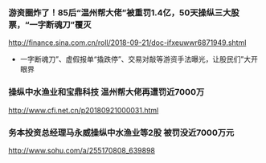 ### 游资圈炸了！85后“温州帮大佬”被重罚1.4亿，50天操纵三大股票，“一字断魂刀”覆灭
http://finance.sina.com.cn/roll/2018-09-21/doc-ifxeuwwr6871949.shtml
- 一字断魂刀”、虚假报单“撬跌停”、交易对敲等游资手法曝光，让股民们”大开眼界
### 操纵中水渔业和宝鼎科技 温州帮大佬再遭罚近7000万
http://www.cfi.net.cn/p20180921000031.html
### 务本投资总经理马永威操纵中水渔业等2股 被罚没近7000万元
http://www.sohu.com/a/255170808_639898